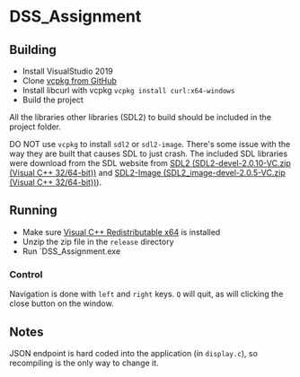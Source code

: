 # DSS_Assignment

## Building

* Install VisualStudio 2019
* Clone [vcpkg from GitHub](https://github.com/Microsoft/vcpkg)
* Install libcurl with vcpkg `vcpkg install curl:x64-windows`
* Build the project

All the libraries other libraries (SDL2) to build should be included in the project folder.

DO NOT use `vcpkg` to install `sdl2` or `sdl2-image`. There's some issue with the way they are built
that causes SDL to just crash. The included SDL libraries were download from the SDL website from
[SDL2 (SDL2-devel-2.0.10-VC.zip (Visual C++ 32/64-bit))](https://www.libsdl.org/download-2.0.php) and [SDL2-Image (SDL2_image-devel-2.0.5-VC.zip (Visual C++ 32/64-bit))](https://www.libsdl.org/projects/SDL_image/)).

## Running

* Make sure [Visual C++ Redistributable x64](https://aka.ms/vs/16/release/vc_redist.x64.exe) is installed
* Unzip the zip file in the `release` directory
* Run `DSS_Assignment.exe

### Control

Navigation is done with `left` and `right` keys. `Q` will quit, as will clicking the close button on the window.


## Notes

JSON endpoint is hard coded into the application (in `display.c`), so recompiling is the only way to change it.
